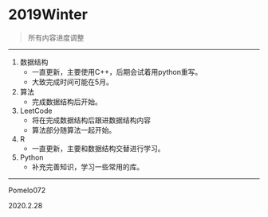 # 2019Winter

> 所有内容进度调整

---

1. 数据结构
    - 一直更新，主要使用C++，后期会试着用python重写。
    - 大致完成时间可能在5月。
2. 算法
    - 完成数据结构后开始。
3. LeetCode
    - 将在完成数据结构后跟进数据结构内容
    - 算法部分随算法一起开始。
4. R
    - 一直更新，主要和数据结构交替进行学习。
5. Python
    - 补充完善知识，学习一些常用的库。

---

Pomelo072

2020.2.28